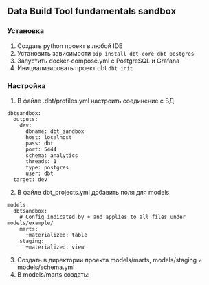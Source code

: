 ## Data Build Tool fundamentals sandbox
### Установка
1. Создать python проект в любой IDE
2. Установить зависимости
  ```pip install dbt-core dbt-postgres ```
3. Запустить docker-compose.yml с PostgreSQL и Grafana
4. Инициализировать проект dbt  ```dbt init```

### Настройка
1. В файле .dbt/profiles.yml настроить соединение с БД
```
dbtsandbox:
  outputs:
    dev:
      dbname: dbt_sandbox
      host: localhost
      pass: dbt
      port: 5444
      schema: analytics
      threads: 1
      type: postgres
      user: dbt
  target: dev
```
2. В файле dbt_projects.yml добавить поля для models:
```
models:
  dbtsandbox:
    # Config indicated by + and applies to all files under models/example/
    marts:
      +materialized: table
    staging:
      +materialized: view
```
3. Создать в директории проекта models/marts, models/staging и models/schema.yml
4. В models/marts создать:
   
